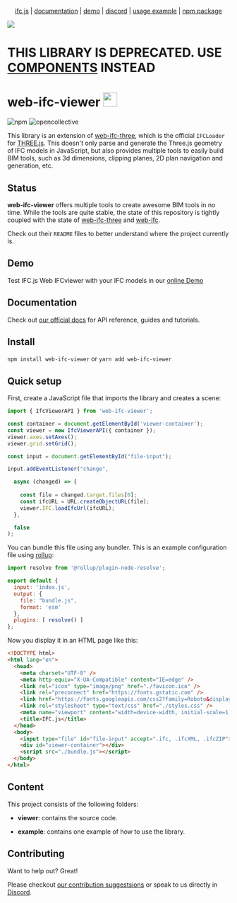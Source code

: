 <p align="center">
  <a href="https://ifcjs.github.io/info/">ifc.js</a>
  |
  <a href="https://ifcjs.github.io/info/docs/Guide/web-ifc-viewer/Introduction">documentation</a>
  |
  <a href="https://ifcjs.github.io/web-ifc-viewer/example/index">demo</a>
  |
  <a href="https://discord.gg/FXfyR4XrKT">discord</a>
  |
  <a href="https://github.com/IFCjs/web-ifc-viewer/tree/master/example">usage example</a>
  |
  <a href="https://www.npmjs.com/package/web-ifc-viewer">npm package</a>
</p>

<img src="banner.png">

<h1>THIS LIBRARY IS DEPRECATED. USE <a href="https://github.com/ifcjs/components">COMPONENTS</a> INSTEAD</h1>

<h1>web-ifc-viewer <img src="https://ifcjs.github.io/info/img/logo.svg" width="32"></h1>

![npm](https://img.shields.io/npm/dw/web-ifc-viewer)
![opencollective](https://opencollective.com/ifcjs/tiers/badge.svg)

This library is an extension of [web-ifc-three](https://github.com/IFCjs/web-ifc-three), which is the official `IFCLoader` for [THREE.js](https://github.com/mrdoob/three.js/). This doesn't only parse and generate the Three.js geometry of IFC models in JavaScript, but also provides multiple tools to easily build BIM tools, such as 3d dimensions, clipping planes, 2D plan navigation and generation, etc.

## Status

**web-ifc-viewer** offers multiple tools to create awesome BIM tools in no time. While the tools are quite stable, the state of this repository is tightly coupled with the state of [web-ifc-three](https://github.com/IFCjs/web-ifc-three) and [web-ifc](https://github.com/tomvandig/web-ifc). 

Check out their `README` files to better understand where the project currently is.

## Demo 

Test IFC.js Web IFCviewer with your IFC models in our [online Demo](https://ifcjs.github.io/web-ifc-viewer/example/index)

## Documentation

Check out [our official docs](https://github.com/IFCjs/web-ifc-viewer/blob/master/CONTRIBUTING.md) for API reference, guides and tutorials.

## Install

`npm install web-ifc-viewer` or `yarn add web-ifc-viewer`

## Quick setup

First, create a JavaScript file that imports the library and creates a scene:

```js
import { IfcViewerAPI } from 'web-ifc-viewer';

const container = document.getElementById('viewer-container');
const viewer = new IfcViewerAPI({ container });
viewer.axes.setAxes();
viewer.grid.setGrid();

const input = document.getElementById("file-input");

input.addEventListener("change",

  async (changed) => {
   
    const file = changed.target.files[0];
    const ifcURL = URL.createObjectURL(file);
    viewer.IFC.loadIfcUrl(ifcURL);
  },

  false
);
```

You can bundle this file using any bundler. This is an example configuration file using [rollup](https://rollupjs.org/guide/en/):

```js
import resolve from '@rollup/plugin-node-resolve';

export default {
  input: 'index.js',
  output: {
    file: "bundle.js",
    format: 'esm'
  },
  plugins: [ resolve() ]
};
```

Now you display it in an HTML page like this:

```html
<!DOCTYPE html>
<html lang="en">
  <head>
    <meta charset="UTF-8" />
    <meta http-equiv="X-UA-Compatible" content="IE=edge" />
    <link rel="icon" type="image/png" href="./favicon.ico" />
    <link rel="preconnect" href="https://fonts.gstatic.com" />
    <link href="https://fonts.googleapis.com/css2?family=Roboto&display=swap" rel="stylesheet" />
    <link rel="stylesheet" type="text/css" href="./styles.css" />
    <meta name="viewport" content="width=device-width, initial-scale=1.0" />
    <title>IFC.js</title>
  </head>
  <body>
    <input type="file" id="file-input" accept=".ifc, .ifcXML, .ifcZIP">
    <div id="viewer-container"></div>
    <script src="./bundle.js"></script>
  </body>
</html>
```

## Content

This project consists of the following folders:

- **viewer**: contains the source code.

- **example**: contains one example of how to use the library.

## Contributing

Want to help out? Great!

Please checkout [our contribution suggestsions](https://github.com/IFCjs/web-ifc-viewer/blob/master/CONTRIBUTING.md) or speak to us directly in [Discord](https://discord.gg/FXfyR4XrKT).


